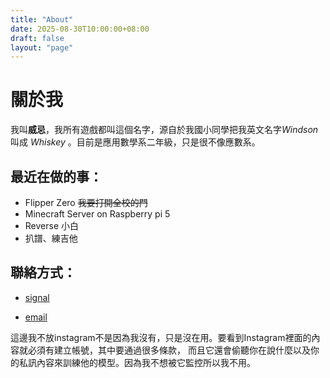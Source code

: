 ```yaml
---
title: "About"
date: 2025-08-30T10:00:00+08:00
draft: false
layout: "page"
---
```


# 關於我

我叫**威忌**，我所有遊戲都叫這個名字，源自於我國小同學把我英文名字*Windson* 叫成 *Whiskey* 。目前是應用數學系二年級，只是很不像應數系。

## 最近在做的事：  
- Flipper Zero  ~~我要打開全校的門~~
- Minecraft Server on Raspberry pi 5
- Reverse 小白
- 扒譜、練吉他
 
## 聯絡方式：

- [signal](https://signal.me/#eu/D5RNM8hXXllyXDyjR5QZuFFLc3mTv1cvwVKjpfFnwFVMvHI-XXpGAp0JuUO-zsrf)  

- [email](mailto:info@windson.cc)

這邊我不放instagram不是因為我沒有，只是沒在用。要看到Instagram裡面的內容就必須有建立帳號，其中要通過很多條款，
而且它還會偷聽你在說什麼以及你的私訊內容來訓練他的模型。因為我不想被它監控所以我不用。


